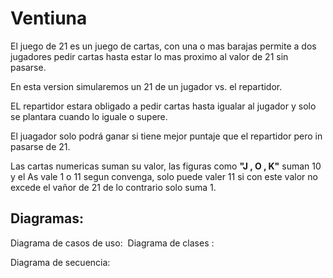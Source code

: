 # Ventiuna

El juego de 21 es un juego de cartas, con una o mas barajas permite a dos jugadores pedir cartas hasta estar lo mas proximo al valor de 21 sin pasarse.

En esta version simularemos un 21 de un jugador vs. el repartidor.

EL repartidor estara obligado a pedir cartas hasta igualar al jugador y solo se plantara cuando lo iguale o supere.

El juagador solo podrá ganar si tiene mejor puntaje que el repartidor pero in pasarse de 21.

Las cartas numericas suman su valor, las figuras como __"J , O , K"__ suman 10 y el As vale 1 o 11 segun convenga, solo puede valer 11 si con este valor no excede el vañor de 21 de lo contrario solo suma 1.

## Diagramas:

Diagrama de casos de uso:
![]()
Diagrama de clases :

Diagrama de secuencia:
